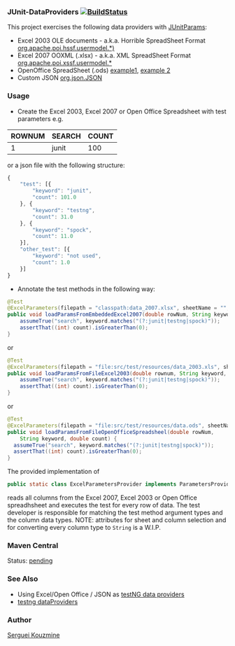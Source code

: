 ###  JUnit-DataProviders [![BuildStatus](https://travis-ci.org/sergueik/junit-dataproviders.svg?branch=master)](https://https://travis-ci.org/sergueik/junit-dataproviders)

This project exercises the following data providers with [JUnitParams](https://github.com/Pragmatists/JUnitParams):

  * Excel 2003 OLE documents - a.k.a. Horrible SpreadSheet Format [org.apache.poi.hssf.usermodel.*)](http://shanmugavelc.blogspot.com/2011/08/apache-poi-read-excel-for-use-of.html)
  * Excel 2007 OOXML (.xlsx) - a.k.a. XML SpreadSheet Format [org.apache.poi.xssf.usermodel.*](http://howtodoinjava.com/2013/06/19/readingwriting-excel-files-in-java-poi-tutorial/)
  * OpenOffice SpreadSheet (.ods) [example1](http://www.programcreek.com/java-api-examples/index.php?api=org.jopendocument.dom.spreadsheet.Sheet), [example 2](http://half-wit4u.blogspot.com/2011/05/read-openoffice-spreadsheet-ods.html)
  * Custom JSON [org.json.JSON](http://www.docjar.com/docs/api/org/json/JSONObject.html)

### Usage

* Create the Excel 2003, Excel 2007 or Open Office Spreadsheet with test parameters e.g.

| ROWNUM |  SEARCH | COUNT |
|--------|---------|-------|
| 1      | junit   | 100   |

or a json file with the following structure:
```javascript
{
    "test": [{
        "keyword": "junit",
        "count": 101.0
    }, {
        "keyword": "testng",
        "count": 31.0
    }, {
        "keyword": "spock",
        "count": 11.0
    }],
    "other_test": [{
        "keyword": "not used",
        "count": 1.0
    }]
}

```
* Annotate the test methods in the following way:
```java
@Test
@ExcelParameters(filepath = "classpath:data_2007.xlsx", sheetName = "", type = "Excel 2007")
public void loadParamsFromEmbeddedExcel2007(double rowNum, String keyword, double count) {
	assumeTrue("search", keyword.matches("(?:junit|testng|spock)"));
	assertThat((int) count).isGreaterThan(0);
}
```
or
```java
@Test
@ExcelParameters(filepath = "file:src/test/resources/data_2003.xls", sheetName = "", type = "Excel 2003")
public void loadParamsFromFileExcel2003(double rownum, String keyword, double count) {
	assumeTrue("search", keyword.matches("(?:junit|testng|spock)"));
	assertThat((int) count).isGreaterThan(0);
}
```
or
```java
@Test
@ExcelParameters(filepath = "file:src/test/resources/data.ods", sheetName = "", type = "OpenOffice Spreadsheet")
public void loadParamsFromFileOpenOfficeSpreadsheel(double rowNum,
    String keyword, double count) {
  assumeTrue("search", keyword.matches("(?:junit|testng|spock)"));
  assertThat((int) count).isGreaterThan(0);
}

```
The provided implementation of
```java
public static class ExcelParametersProvider implements ParametersProvider<ExcelParameters>
```
reads all columns from the Excel 2007, Excel 2003 or Open Office spreadhsheet and executes the test for every row of data.
The test developer is responsible for matching the test method argument types and the column data types.
NOTE: attributes for sheet and column selection and for converting every column type to `String` is a W.I.P.

### Maven Central
 Status: [pending](https://issues.sonatype.org/browse/OSSRH-36771?page=com.atlassian.jira.plugin.system.issuetabpanels:all-tabpanel)

### See Also

 * Using Excel/Open Office / JSON as [testNG data providers](https://github.com/sergueik/testng-dataproviders)
 * [testng dataProviders](http://testng.org/doc/documentation-main.html#parameters-dataproviders)

### Author
[Serguei Kouzmine](kouzmine_serguei@yahoo.com)
